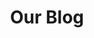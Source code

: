 ---
title: Our Blog
menu:
  middle:
    name: Blog
    weight: 5
  bottom:
    name: Blog
    weight: 5
---